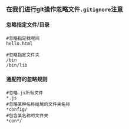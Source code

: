 ### 在我们进行git操作忽略文件`.gitignore`注意
#### 忽略指定文件/目录
```
#忽略指定我呢间
hello.html

#忽略指定文件夹
/bin
/bin/lib
```
#### 通配符的忽略规则
```
#忽略.js所有文件
*.js
#忽略某种名称结尾的文件夹名称
*config/
#包含某名称的文件夹
*con*/
```
